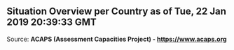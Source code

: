 ## Situation Overview per Country as of Tue, 22 Jan 2019 20:39:33 GMT

Source: **ACAPS (Assessment Capacities Project) - https://www.acaps.org**